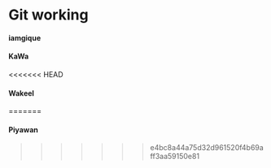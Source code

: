 # Git working
#### iamgique
#### KaWa
<<<<<<< HEAD
#### Wakeel
=======
#### Piyawan
>>>>>>> e4bc8a44a75d32d961520f4b69aff3aa59150e81
